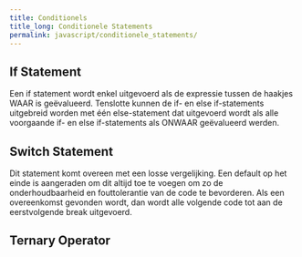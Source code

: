 ```yaml
---
title: Conditionels
title_long: Conditionele Statements
permalink: javascript/conditionele_statements/
---
```


If Statement
------------

Een if statement wordt enkel uitgevoerd als de expressie tussen de haakjes WAAR is geëvalueerd. Tenslotte kunnen de if- en else if-statements uitgebreid worden met één else-statement dat uitgevoerd wordt als alle voorgaande if- en else if-statements als ONWAAR geëvalueerd werden.

Switch Statement
----------------

Dit statement komt overeen met een losse vergelijking. Een default op het einde is aangeraden om dit altijd toe te voegen om zo de onderhoudbaarheid en fouttolerantie van de code te bevorderen. Als een overeenkomst gevonden wordt, dan wordt alle volgende code tot aan de eerstvolgende break uitgevoerd.

Ternary Operator
----------------